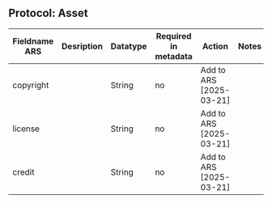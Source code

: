 ## Protocol: Asset

| Fieldname ARS | Desription | Datatype | Required in metadata | Action                  | Notes |
|---------------|------------|----------|----------------------|-------------------------|-------|
| copyright     |            | String   | no                   | Add to ARS [2025-03-21] |       |
| license       |            | String   | no                   | Add to ARS [2025-03-21] |       |
| credit        |            | String   | no                   | Add to ARS [2025-03-21] |       |

